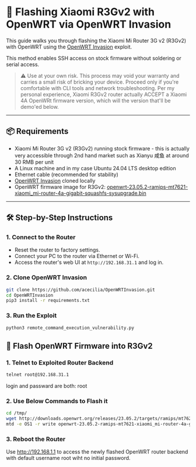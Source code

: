 # 🚀 Flashing Xiaomi R3Gv2 with OpenWRT via OpenWRT Invasion

This guide walks you through flashing the Xiaomi Mi Router 3G v2 (R3Gv2) with OpenWRT using the [OpenWRT Invasion](https://github.com/acecilia/OpenWRTInvasion) exploit. 

This method enables SSH access on stock firmware without soldering or serial access.

> ⚠️ Use at your own risk. This process may void your warranty and carries a small risk of bricking your device. Proceed only if you're comfortable with CLI tools and network troubleshooting.
> Per my personal experience, Xiaomi R3Gv2 router actually ACCEPT a Xiaomi 4A OpenWRt firmware version, which will the version that'll be demo'ed below.

---

## 📦 Requirements

- Xiaomi Mi Router 3G v2 (R3Gv2) running stock firmware - this is actually very accessible through 2nd hand market such as Xianyu 咸鱼 at around 30 RMB per unit
- A Linux machine and in my case Ubuntu 24.04 LTS desktop edition
- Ethernet cable (recommended for stability)
- [OpenWRT Invasion](https://github.com/acecilia/OpenWRTInvasion) cloned locally
- OpenWRT firmware image for R3Gv2: [openwrt-23.05.2-ramips-mt7621-xiaomi_mi-router-4a-gigabit-squashfs-sysupgrade.bin](https://downloads.openwrt.org/releases/23.05.2/targets/ramips/mt7621/openwrt-23.05.2-ramips-mt7621-xiaomi_mi-router-4a-gigabit-squashfs-sysupgrade.bin)

---

## 🛠️ Step-by-Step Instructions

### 1. Connect to the Router

- Reset the router to factory settings.
- Connect your PC to the router via Ethernet or Wi-Fi.
- Access the router's web UI at `http://192.168.31.1` and log in.

### 2. Clone OpenWRT Invasion

```bash
git clone https://github.com/acecilia/OpenWRTInvasion.git
cd OpenWRTInvasion
pip3 install -r requirements.txt
```

### 3. Run the Exploit
```bash
python3 remote_command_execution_vulnerability.py
```


## 💾 Flash OpenWRT Firmware into R3Gv2

### 1. Telnet to Exploited Router Backend

```bash
telnet root@192.168.31.1
```
login and passward are both: root


### 2. Use Below Commands to Flash it

```bash
cd /tmp/
wget http://downloads.openwrt.org/releases/23.05.2/targets/ramips/mt7621/openwrt-23.05.2-ramips-mt7621-xiaomi_mi-router-4a-gigabit-squashfs-sysupgrade.bin
mtd -e OS1 -r write openwrt-23.05.2-ramips-mt7621-xiaomi_mi-router-4a-gigabit-squashfs-sysupgrade.bin OS1
```

### 3. Reboot the Router

Use http://192.168.1.1 to access the newly flashed OpenWRT router backend with default username root wiht no initial password.




